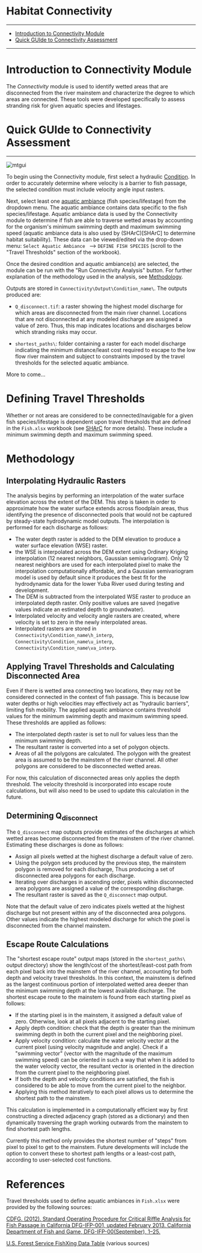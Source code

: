 Habitat Connectivity
====================

***

- [Introduction to Connectivity Module](#intro)
- [Quick GUIde to Connectivity Assessment](#guide)

***

# Introduction to Connectivity Module<a name="intro"></a>

The *Connectivity* module is used to identify wetted areas that are disconnected from the river mainstem and characterize the degree to which areas are connected. These tools were developed specifically to assess stranding risk for given aquatic species and lifestages.

# Quick GUIde to Connectivity Assessment<a name="guide"></a>

***

![mtgui](https://github.com/RiverArchitect/Welcome/raw/master/images/gui_start_connect.PNG)

To begin using the Connectivity module, first select a hydraulic [Condition](Signposts#conditions). In order to accurately determine where velocity is a barrier to fish passage, the selected condition must include velocity angle input rasters.

Next, select least one [aquatic ambiance](SHArC#hefish) (fish species/lifestage) from the dropdown menu. The aquatic ambiance contains data specific to the fish species/lifestage. Aquatic ambiance data is used by the Connectivity module to determine if fish are able to traverse wetted areas by accounting for the organism's minimum swimming depth and maximum swimming speed (aquatic ambiance data is also used by (SHArC)[SHArC] to determine habitat suitability). These data can be viewed/edited via the drop-down menu: `Select Aquatic Ambiance `  --> `DEFINE FISH SPECIES` (scroll to the "Travel Thresholds" section of the workbook).

Once the desired condition and aquatic ambiance(s) are selected, the module can be run with the "Run Connectivity Analysis" button. For further explanation of the methodology used in the analysis, see [Methodology](Connectivity#Methodology).

Outputs are stored in `Connectivity\Output\Condition_name\`. The outputs produced are:

- `Q_disconnect.tif`: a raster showing the highest model discharge for which areas are disconnected from the main river channel. Locations that are not disconnected at any modeled discharge are assigned a value of zero. Thus, this map indicates locations and discharges below which stranding risks may occur.

- `shortest_paths\`: folder containing a raster for each model discharge indicating the minimum distance/least cost required to escape to the low flow river mainstem and subject to constraints imposed by the travel thresholds for the selected aquatic ambiance.

More to come...

# Defining Travel Thresholds

Whether or not areas are considered to be connected/navigable for a given fish species/lifestage is dependent upon travel thresholds that are defined in the `Fish.xlsx` workbook (see <a href="SHArC">SHArC</a> for more details). These include a minimum swimming depth and maximum swimming speed.

# Methodology

## Interpolating Hydraulic Rasters

The analysis begins by performing an interpolation of the water surface elevation across the extent of the DEM. This step is taken in order to approximate how the water surface extends across floodplain areas, thus identifying the presence of disconnected pools that would not be captured by steady-state hydrodynamic model outputs. The interpolation is performed for each discharge as follows:

- The water depth raster is added to the DEM elevation to produce a water surface elevation (WSE) raster.
- the WSE is interpolated across the DEM extent using Ordinary Kriging interpolation (12 nearest neighbors, Gaussian semivariogram). Only 12 nearest neighbors are used for each interpolated pixel to make the interpolation computationally affordable, and a Gaussian semivariogram model is used by default since it produces the best fit for the hydrodynamic data for the lower Yuba River used during testing and development.
- The DEM is subtracted from the interpolated WSE raster to produce an interpolated depth raster. Only positive values are saved (negative values indicate an estimated depth to groundwater).
- Interpolated velocity and velocity angle rasters are created, where velocity is set to zero in the newly interpolated areas.
- Interpolated rasters are stored in `Connectivity\Condition_name\h_interp`, `Connectivity\Condition_name\u_interp`, `Connectivity\Condition_name\va_interp`.

## Applying Travel Thresholds and Calculating Disconnected Area

Even if there is wetted area connecting two locations, they may not be considered connected in the context of fish passage. This is because low water depths or high velocities may effectively act as "hydraulic barriers", limiting fish mobility. The applied aquatic ambiance contains threshold values for the minimum swimming depth and maximum swimming speed. These thresholds are applied as follows:

- The interpolated depth raster is set to null for values less than the minimum swimming depth.
- The resultant raster is converted into a set of polygon objects.
- Areas of all the polygons are calculated. The polygon with the greatest area is assumed to be the mainstem of the river channel. All other polygons are considered to be disconnected wetted areas.

For now, this calculation of disconnected areas only applies the depth threshold. The velocity threshold is incorporated into escape route calculations, but will also need to be used to update this calculation in the future.

## Determining Q<sub>disconnect
  
The `Q_disconnect` map outputs provide estimates of the discharges at which wetted areas become disconnected from the mainstem of the river channel. Estimating these discharges is done as follows:

- Assign all pixels wetted at the highest discharge a default value of zero.
- Using the polygon sets produced by the previous step, the mainstem polygon is removed for each discharge, Thus producing a set of disconnected area polygons for each discharge.
- Iterating over discharges in ascending order, pixels within disconnected area polygons are assigned a value of the corresponding discharge.
- The resultant raster is saved as the `Q_disconnect` map output.

Note that the default value of zero indicates pixels wetted at the highest discharge but not present within any of the disconnected area polygons. Other values indicate the highest modeled discharge for which the pixel is disconnected from the channel mainstem.

## Escape Route Calculations

The "shortest escape route" output maps (stored in the `shortest_paths\` output directory) show the length/cost of the shortest/least-cost path from each pixel back into the mainstem of the river channel, accounting for both depth and velocity travel thresholds. In this context, the mainstem is defined as the largest continuous portion of interpolated wetted area deeper than the minimum swimming depth at the lowest available discharge. The shortest escape route to the mainstem is found from each starting pixel as follows:

- If the starting pixel is in the mainstem, it assigned a default value of zero. Otherwise, look at all pixels adjacent to the starting pixel.
- Apply depth condition: check that the depth is greater than the minimum swimming depth in both the current pixel and the neighboring pixel.
- Apply velocity condition: calculate the water velocity vector at the current pixel (using velocity magnitude and angle). Check if a "swimming vector" (vector with the magnitude of the maximum swimming speed) can be oriented in such a way that when it is added to the water velocity vector, the resultant vector is oriented in the direction from the current pixel to the neighboring pixel.
- If both the depth and velocity conditions are satisfied, the fish is considered to be able to move from the current pixel to the neighbor.
- Applying this method iteratively to each pixel allows us to determine the shortest path to the mainstem.

This calculation is implemented in a computationally efficient way by first constructing a directed adjacency graph (stored as a dictionary) and then dynamically traversing the graph working outwards from the mainstem to find shortest path lengths.

Currently this method only provides the shortest number of "steps" from pixel to pixel to get to the mainstem. Future developments will include the option to convert these to shortest path lengths or a least-cost path, according to user-selected cost functions.

# References

Travel thresholds used to define aquatic ambiances in `Fish.xlsx` were provided by the following sources:

[CDFG. (2012). Standard Operating Procedure for Critical Riffle Analysis for Fish Passage in California DFG-IFP-001, updated February 2013. California Department of Fish and Game, DFG-IFP-00(September), 1–25.](https://nrm.dfg.ca.gov/FileHandler.ashx?DocumentID=150377)

[U.S. Forest Service FishXing Data Table](http://www.fsl.orst.edu/geowater/FX3/help/SwimData/swimtable.htm) (various sources)

